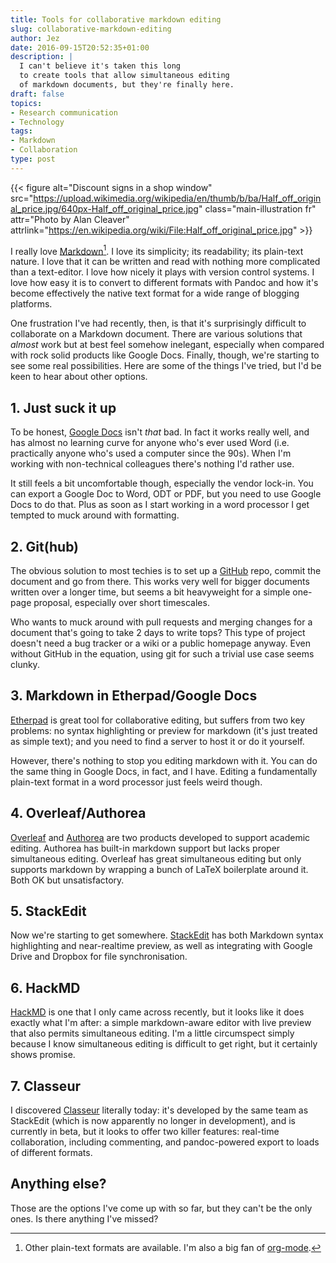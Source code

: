 ```yaml
---
title: Tools for collaborative markdown editing
slug: collaborative-markdown-editing
author: Jez
date: 2016-09-15T20:52:35+01:00
description: |
  I can't believe it's taken this long
  to create tools that allow simultaneous editing
  of markdown documents, but they're finally here.
draft: false
topics:
- Research communication
- Technology
tags:
- Markdown
- Collaboration
type: post
---
```


{{< figure alt="Discount signs in a shop window"
src="https://upload.wikimedia.org/wikipedia/en/thumb/b/ba/Half_off_original_price.jpg/640px-Half_off_original_price.jpg"
class="main-illustration fr"
attr="Photo by Alan Cleaver"
attrlink="https://en.wikipedia.org/wiki/File:Half_off_original_price.jpg" >}}

I really love [Markdown](https://en.wikipedia.org/wiki/Markdown)[^1]. I love its simplicity; its readability; its plain-text nature. I love that it can be written and read with nothing more complicated than a text-editor. I love how nicely it plays with version control systems. I love how easy it is to convert to different formats with Pandoc and how it's become effectively the native text format for a wide range of blogging platforms.

[^1]: Other plain-text formats are available. I'm also a big fan of [org-mode](http://orgmode.org/).

One frustration I've had recently, then, is that it's surprisingly difficult to collaborate on a Markdown document. There are various solutions that *almost* work but at best feel somehow inelegant, especially when compared with rock solid products like Google Docs. Finally, though, we're starting to see some real possibilities. Here are some of the things I've tried, but I'd be keen to hear about other options.

## 1. Just suck it up

To be honest, [Google Docs](https://docs.google.com/) isn't *that* bad. In fact it works really well, and has almost no learning curve for anyone who's ever used Word (i.e. practically anyone who's used a computer since the 90s). When I'm working with non-technical colleagues there's nothing I'd rather use.

It still feels a bit uncomfortable though, especially the vendor lock-in. You can export a Google Doc to Word, ODT or PDF, but you need to use Google Docs to do that. Plus as soon as I start working in a word processor I get tempted to muck around with formatting.

## 2. Git(hub)

The obvious solution to most techies is to set up a [GitHub](https://github.com/) repo, commit the document and go from there. This works very well for bigger documents written over a longer time, but seems a bit heavyweight for a simple one-page proposal, especially over short timescales.

Who wants to muck around with pull requests and merging changes for a document that's going to take 2 days to write tops? This type of project doesn't need a bug tracker or a wiki or a public homepage anyway. Even without GitHub in the equation, using git for such a trivial use case seems clunky.

## 3. Markdown in Etherpad/Google Docs

[Etherpad](http://etherpad.org/) is great tool for collaborative editing, but suffers from two key problems: no syntax highlighting or preview for markdown (it's just treated as simple text); and you need to find a server to host it or do it yourself.

However, there's nothing to stop you editing markdown with it. You can do the same thing in Google Docs, in fact, and I have. Editing a fundamentally plain-text format in a word processor just feels weird though.

## 4. Overleaf/Authorea

[Overleaf](http://overleaf.com/) and [Authorea](http://authorea.com/) are two products developed to support academic editing. Authorea has built-in markdown support but lacks proper simultaneous editing. Overleaf has great simultaneous editing but only supports markdown by wrapping a bunch of LaTeX boilerplate around it. Both OK but unsatisfactory.

## 5. StackEdit

Now we're starting to get somewhere. [StackEdit](https://stackedit.io/) has both Markdown syntax highlighting and near-realtime preview, as well as integrating with Google Drive and Dropbox for file synchronisation.

## 6. HackMD

[HackMD](https://hackmd.io/) is one that I only came across recently, but it looks like it does exactly what I'm after: a simple markdown-aware editor with live preview that also permits simultaneous editing. I'm a little circumspect simply because I know simultaneous editing is difficult to get right, but it certainly shows promise.

## 7. Classeur

I discovered [Classeur](https://classeur.io/) literally today: it's developed by the same team as StackEdit (which is now apparently no longer in development), and is currently in beta, but it looks to offer two killer features: real-time collaboration, including commenting, and pandoc-powered export to loads of different formats.

## Anything else?

Those are the options I've come up with so far, but they can't be the only ones. Is there anything I've missed?
